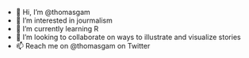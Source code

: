 - 👋 Hi, I’m @thomasgam
- 👀 I’m interested in jourmalism
- 🌱 I’m currently learning R
- 💞️ I’m looking to collaborate on ways to illustrate and visualize stories
- 📫 Reach me on @thomasgam on Twitter

<!---
thomasgam/thomasgam is a ✨ special ✨ repository because its `README.md` (this file) appears on your GitHub profile.
You can click the Preview link to take a look at your changes.
--->
